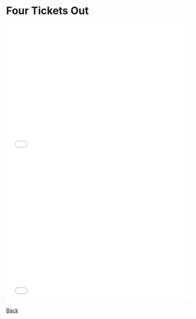 # Four Tickets Out

<iframe title="Iowa: &quot;Too White, Too Old, Too Rural&quot;?" aria-label="Dot Plot" id="datawrapper-chart-GLH9i" src="//datawrapper.dwcdn.net/GLH9i/2/" scrolling="no" frameborder="0" style="width: 0; min-width: 100% !important; border: none;" height="359"></iframe><script type="text/javascript">!function(){"use strict";window.addEventListener("message",function(a){if(void 0!==a.data["datawrapper-height"])for(var e in a.data["datawrapper-height"]){var t=document.getElementById("datawrapper-chart-"+e)||document.querySelector("iframe[src*='"+e+"']");t&&(t.style.height=a.data["datawrapper-height"][e]+"px")}})}();</script>

<iframe title="Obama's Steady Ascent" aria-label="Interactive line chart" id="datawrapper-chart-vhmvr" src="//datawrapper.dwcdn.net/vhmvr/1/" scrolling="no" frameborder="0" style="width: 0; min-width: 100% !important; border: none;" height="400"></iframe><script type="text/javascript">!function(){"use strict";window.addEventListener("message",function(a){if(void 0!==a.data["datawrapper-height"])for(var e in a.data["datawrapper-height"]){var t=document.getElementById("datawrapper-chart-"+e)||document.querySelector("iframe[src*='"+e+"']");t&&(t.style.height=a.data["datawrapper-height"][e]+"px")}})}();</script>

[Back](https://jeffpflanz.github.io/Jeff-CMU-Repository/)
